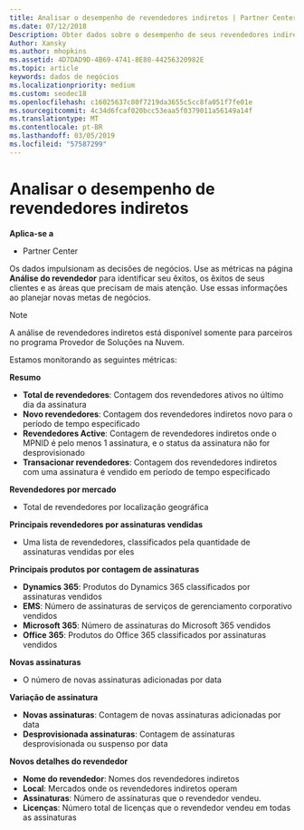 ```yaml
---
title: Analisar o desempenho de revendedores indiretos | Partner Center
ms.date: 07/12/2018
Description: Obter dados sobre o desempenho de seus revendedores indiretos para identificar os sucessos, bem como áreas que talvez precisem de mais atenção.
Author: Xansky
ms.author: mhopkins
ms.assetid: 4D7DAD9D-4B69-4741-8E80-44256320982E
ms.topic: article
keywords: dados de negócios
ms.localizationpriority: medium
ms.custom: seodec18
ms.openlocfilehash: c16025637c80f7219da3655c5cc8fa051f7fe01e
ms.sourcegitcommit: 4c34d6fcaf020bcc53eaa5f0379011a56149a14f
ms.translationtype: MT
ms.contentlocale: pt-BR
ms.lasthandoff: 03/05/2019
ms.locfileid: "57587299"
---
```

# <a name="analyze-indirect-resellers-performance"></a>Analisar o desempenho de revendedores indiretos 

**Aplica-se a**
- Partner Center

Os dados impulsionam as decisões de negócios. Use as métricas na página **Análise do revendedor** para identificar seu êxitos, os êxitos de seus clientes e as áreas que precisam de mais atenção. Use essas informações ao planejar novas metas de negócios.

> [!NOTE]
> A análise de revendedores indiretos está disponível somente para parceiros no programa Provedor de Soluções na Nuvem.

Estamos monitorando as seguintes métricas:

**Resumo**  
 - **Total de revendedores**: Contagem dos revendedores ativos no último dia da assinatura  
 - **Novo revendedores**: Contagem dos revendedores indiretos novo para o período de tempo especificado  
 - **Revendedores Active**: Contagem de revendedores indiretos onde o MPNID é pelo menos 1 assinatura, e o status da assinatura não for desprovisionado  
 - **Transacionar revendedores**: Contagem dos revendedores indiretos com uma assinatura é vendido em período de tempo especificado  

**Revendedores por mercado**  
 - Total de revendedores por localização geográfica  

**Principais revendedores por assinaturas vendidas**
 - Uma lista de revendedores, classificados pela quantidade de assinaturas vendidas por eles  

**Principais produtos por contagem de assinaturas**  
 - **Dynamics 365**: Produtos do Dynamics 365 classificados por assinaturas vendidos  
 - **EMS**: Número de assinaturas de serviços de gerenciamento corporativo vendidos  
 - **Microsoft 365**: Número de assinaturas do Microsoft 365 vendidos  
 - **Office 365**: Produtos do Office 365 classificados por assinaturas vendidos  

**Novas assinaturas**  
 - O número de novas assinaturas adicionadas por data  

**Variação de assinatura**  
 - **Novas assinaturas**: Contagem de novas assinaturas adicionadas por data  
 - **Desprovisionada assinaturas**: Contagem de assinaturas desprovisionada ou suspenso por data  

**Novos detalhes do revendedor**  
 - **Nome do revendedor**: Nomes dos revendedores indiretos  
 - **Local**: Mercados onde os revendedores indiretos operam  
 - **Assinaturas**: Número de assinaturas que o revendedor vendeu.  
 - **Licenças**: Número total de licenças que o revendedor vendeu em todas as assinaturas  
  
  